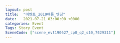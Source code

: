 ```yaml
---
layout: post
title:  "이벤트_2019여름_엔딩"
date:   2021-07-21 03:00:00 +0000
categories: Event
Tags: Story Event
SceneCode: ["scene_evt190627_cp0_q2_s10,7429311"]
---
```

